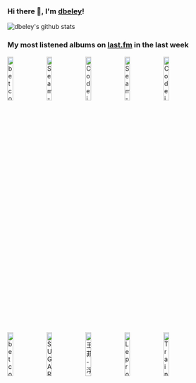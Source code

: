 ### Hi there 👋, I'm [dbeley](https://dbeley.ovh/en)!

![dbeley's github stats](https://github-readme-stats.vercel.app/api?username=dbeley)

### My most listened albums on [last.fm](https://www.last.fm/user/d_beley) in the last week

[<img src='https://lastfm.freetls.fastly.net/i/u/300x300/0bc2725c98dc6a327a5258e37e73225d.jpg' width='16%' height='16%' alt='betcover!! - 時間'>](https://www.last.fm/music/betcover%2521%2521/%25e6%2599%2582%25e9%2596%2593)&nbsp;
[<img src='https://lastfm.freetls.fastly.net/i/u/300x300/e5a83624f2aeeb18a8f2e7cab88b07e4.jpg' width='16%' height='16%' alt='Seam - The Pace is Glacial'>](https://www.last.fm/music/seam/the%2bpace%2bis%2bglacial)&nbsp;
[<img src='https://lastfm.freetls.fastly.net/i/u/300x300/df84bcbab48799f5e42fc6a15e385405.jpg' width='16%' height='16%' alt='Codeine - Dessau'>](https://www.last.fm/music/codeine/dessau)&nbsp;
[<img src='https://lastfm.freetls.fastly.net/i/u/300x300/cb98d906e9f34c9eccaa6d0fc3dc7c3b.png' width='16%' height='16%' alt='Seam - The Problem With Me'>](https://www.last.fm/music/seam/the%2bproblem%2bwith%2bme)&nbsp;
[<img src='https://lastfm.freetls.fastly.net/i/u/300x300/d498668c94e9650ae99217ec973aa9db.jpg' width='16%' height='16%' alt='Codeine - Frigid Stars'>](https://www.last.fm/music/codeine/frigid%2bstars)&nbsp;
<br>
[<img src='https://lastfm.freetls.fastly.net/i/u/300x300/708102afdb6da161fcd5f27dc1a019c9.jpg' width='16%' height='16%' alt='betcover!! - 卵'>](https://www.last.fm/music/betcover%2521%2521/%25e5%258d%25b5)&nbsp;
[<img src='https://lastfm.freetls.fastly.net/i/u/300x300/ad375c7964274ad09f8a8cc7b5596bef.png' width='16%' height='16%' alt='SUGAR BABE - SONGS'>](https://www.last.fm/music/sugar%2bbabe/songs)&nbsp;
[<img src='https://lastfm.freetls.fastly.net/i/u/300x300/3ed14c661d98452bca64927dfa174303.jpg' width='16%' height='16%' alt='王菲 - 浮躁'>](https://www.last.fm/music/%25e7%258e%258b%25e8%258f%25b2/%25e6%25b5%25ae%25e8%25ba%2581)&nbsp;
[<img src='https://lastfm.freetls.fastly.net/i/u/300x300/481b32d39f675139f9b45a13593f7567.png' width='16%' height='16%' alt='Leprous - Aphelion'>](https://www.last.fm/music/leprous/aphelion)&nbsp;
[<img src='https://lastfm.freetls.fastly.net/i/u/300x300/164db1e1bda8fa341d078d033ad770bd.jpg' width='16%' height='16%' alt='Train Fantôme - Manémeur'>](https://www.last.fm/music/train%2bfant%25c3%25b4me/man%25c3%25a9meur)&nbsp;
<br>

